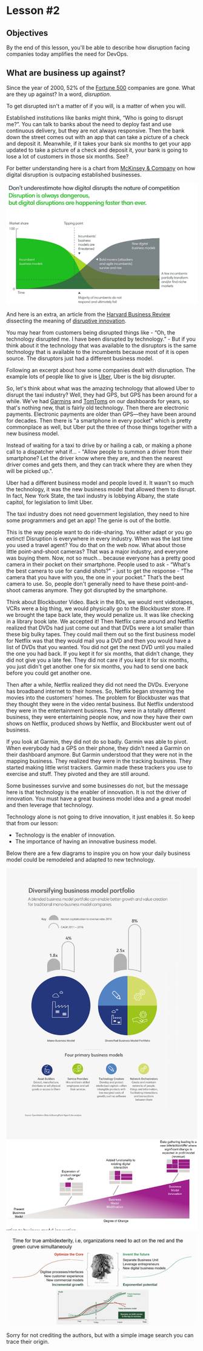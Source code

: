 # Lesson #2

## Objectives

By the end of this lesson, you'll be able to describe how disruption facing companies today amplifies the need for DevOps.

## What are business up against?

Since the year of 2000, 52% of the [Fortune 500](https://en.wikipedia.org/wiki/Fortune_500) companies are gone. What are they up against? In a word, _disruption_.

To get disrupted isn't a matter of if you will, is a matter of when you will.

Established institutions like banks might think, “Who is going to disrupt me?”. You can talk to banks about the need to deploy fast and use continuous delivery, but they are not always responsive. Then the bank down the street comes out with an app that can take a picture of a check and deposit it. Meanwhile, if it takes your bank six months to get your app updated to take a picture of a check and deposit it, your bank is going to lose a lot of customers in those six months. See?

For better understanding here is a chart from [McKinsey & Company](https://www.mckinsey.com/) on how digital disruption is outpacing established businesses.

![McKinsey-Disruption](./assets/img/McKinsey-Disruption.jpg)

And here is an extra, an article from the [Harvard Business Review](https://www.linkedin.com/company/harvard-business-review/) dissecting the meaning of [disruptive innovation](./assets/html/HBR/).

You may hear from customers being disrupted things like - “Oh, the technology disrupted me. I have been disrupted by technology.” - But if you think about it the technology that was available to the disruptors is the same technology that is available to the incumbents because most of it is open source. The disruptors just had a different business model.

Following an excerpt about how some companies dealt with disruption. The example lots of people like to give is [Uber](https://www.uber.com/), Uber is the big disrupter.

So, let's think about what was the amazing technology that allowed Uber to disrupt the taxi industry? Well, they had GPS, but GPS has been around for a while. We’ve had [Garmins](https://www.garmin.com/) and [TomToms](https://www.tomtom.com/) on our dashboards for years, so that's nothing new, that is fairly old technology. Then there are electronic payments. Electronic payments are older than GPS—they have been around for decades. Then there is "a smartphone in every pocket" which is pretty commonplace as well, but Uber put the three of those things together with a new business model.

Instead of waiting for a taxi to drive by or hailing a cab, or making a phone call to a dispatcher what if... - "Allow people to summon a driver from their smartphone? Let the driver know where they are, and then the nearest driver comes and gets them, and they can track where they are when they will be picked up.".

Uber had a different business model and people loved it. It wasn't so much the technology, it was the new business model that allowed them to disrupt. In fact, New York State, the taxi industry is lobbying Albany, the state capitol, for legislation to limit Uber.

The taxi industry does not need government legislation, they need to hire some programmers and get an app! The genie is out of the bottle.

This is the way people want to do ride-sharing. You either adapt or you go extinct! Disruption is everywhere in every industry. When was the last time you used a travel agent? You do that on the web now. What about those little point-and-shoot cameras? That was a major industry, and everyone was buying them. Now, not so much... because everyone has a pretty good camera in their pocket on their smartphone. People used to ask - “What's the best camera to use for candid shots?" - just to get the response - “The camera that you have with you, the one in your pocket.”
That’s the best camera to use. So, people don't generally need to have these point-and-shoot cameras anymore. They got disrupted by the smartphone.

Think about Blockbuster Video. Back in the 80s, we would rent videotapes, VCRs were a big thing, we would physically go to the Blockbuster store.
If we brought the tape back late, they would penalize us. It was like checking in a library book late. We accepted it! Then Netflix came around and Netflix realized that DVDs had just come out and that DVDs were a lot smaller than these big bulky tapes. They could mail them out so the first business model for Netflix was that they would mail you a DVD and then you would have a list of DVDs that you wanted. You did not get the next DVD until you mailed the one you had back. If you kept it for six months, that didn’t change, they did not give you a late fee. They did not care if you kept it for six months, you just didn't get another one for six months, you had to send one back before you could get another one.

Then after a while, Netflix realized they did not need the DVDs. Everyone has broadband internet to their homes. So, Netflix began streaming the movies into the customers' homes. The problem for Blockbuster was that they thought they were in the video rental business. But Netflix understood they were in the entertainment business. They were in a totally different business, they were entertaining people now, and now they have their own shows on Netflix, produced shows by Netflix, and Blockbuster went out of business.

If you look at Garmin, they did not do so badly. Garmin was able to pivot. When everybody had a GPS on their phone, they didn't need a Garmin on their dashboard anymore. But Garmin understood that they were not in the mapping business. They realized they were in the tracking business. They started making little wrist trackers. Garmin made these trackers you use to exercise and stuff. They pivoted and they are still around.

Some businesses survive and some businesses do not, but the message here is that technology is the enabler of innovation. It is not the driver of innovation. You must have a great business model idea and a great model and then leverage that technology.

Technology alone is not going to drive innovation, it just enables it. So keep that from our lesson:

- Technology is the enabler of innovation.
- The importance of having an innovative business model.

Below there are a few diagrams to inspire you on how your daily business model could be remodeled and adapted to new technology.

![McKinsey-Disruption](./assets/img/Infographic-BM-Portfolio.png)
![McKinsey-Disruption](./assets/img/Degrees-of-Change.png)
![McKinsey-Disruption](./assets/img/balance-is-the-key-to-success.jpg)

Sorry for not crediting the authors, but with a simple image search you can trace their origin.
